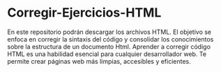 # Corregir-Ejercicios-HTML
En este repositorio podrán descargar los archivos HTML. El objetivo se enfoca en corregir la sintaxis del código y consolidar los conocimientos sobre la estructura de un documento Html.
Aprender a corregir código HTML es una habilidad esencial para cualquier desarrollador web. Te permite crear páginas web más limpias, accesibles y eficientes.
